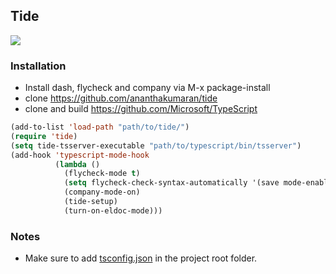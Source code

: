 ## Tide

![](https://i.imgur.com/5hPRts8.gif)

### Installation

* Install dash, flycheck and company via M-x package-install
* clone https://github.com/ananthakumaran/tide
* clone and build https://github.com/Microsoft/TypeScript


````cl
(add-to-list 'load-path "path/to/tide/")
(require 'tide)
(setq tide-tsserver-executable "path/to/typescript/bin/tsserver")
(add-hook 'typescript-mode-hook
          (lambda ()
            (flycheck-mode t)
            (setq flycheck-check-syntax-automatically '(save mode-enabled))
            (company-mode-on)
            (tide-setup)
            (turn-on-eldoc-mode)))
````

### Notes

* Make sure to add
  [tsconfig.json](https://github.com/Microsoft/TypeScript/wiki/tsconfig.json)
  in the project root folder.
